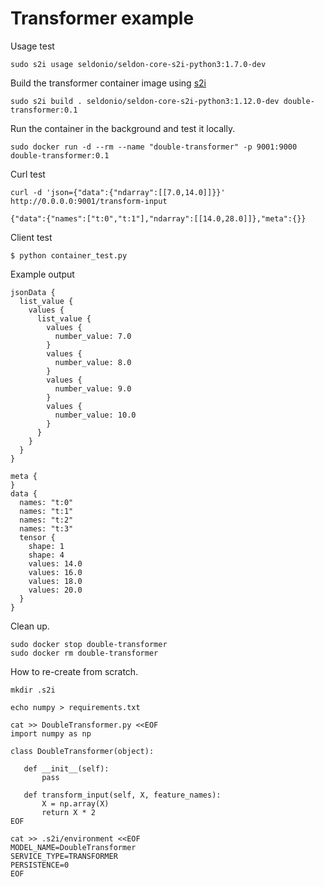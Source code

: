 # Transformer example

Usage test

```
sudo s2i usage seldonio/seldon-core-s2i-python3:1.7.0-dev
```

Build the transformer container image using [s2i](http://redhat.com/s2i)

```
sudo s2i build . seldonio/seldon-core-s2i-python3:1.12.0-dev double-transformer:0.1
```

Run the container in the background and test it locally.
```
sudo docker run -d --rm --name "double-transformer" -p 9001:9000 double-transformer:0.1
```

Curl test
```
curl -d 'json={"data":{"ndarray":[[7.0,14.0]]}}' http://0.0.0.0:9001/transform-input

{"data":{"names":["t:0","t:1"],"ndarray":[[14.0,28.0]]},"meta":{}}
```

Client test
```
$ python container_test.py
```

Example output

```
jsonData {
  list_value {
    values {
      list_value {
        values {
          number_value: 7.0
        }
        values {
          number_value: 8.0
        }
        values {
          number_value: 9.0
        }
        values {
          number_value: 10.0
        }
      }
    }
  }
}

meta {
}
data {
  names: "t:0"
  names: "t:1"
  names: "t:2"
  names: "t:3"
  tensor {
    shape: 1
    shape: 4
    values: 14.0
    values: 16.0
    values: 18.0
    values: 20.0
  }
}
```

Clean up.
```
sudo docker stop double-transformer
sudo docker rm double-transformer
```

How to re-create from scratch.

```
mkdir .s2i

echo numpy > requirements.txt
```

```
cat >> DoubleTransformer.py <<EOF
import numpy as np

class DoubleTransformer(object):

   def __init__(self):
       pass

   def transform_input(self, X, feature_names):
       X = np.array(X)
       return X * 2
EOF
```

```
cat >> .s2i/environment <<EOF
MODEL_NAME=DoubleTransformer
SERVICE_TYPE=TRANSFORMER
PERSISTENCE=0
EOF
```

